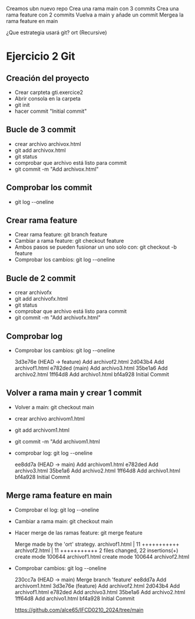Creamos ubn nuevo repo Crea una rama main con 3 commits Crea una rama feature con 2 commits Vuelva a main y añade un commit Mergea la rama feature en main

¿Que estrategia usará git? ort (Recursive)

# Ejercicio 2 Git

## Creación del proyecto
- Crear carpteta gti.exercice2
- Abrir consola en la carpeta
- git init
- hacer commit "Initial commit"

## Bucle de 3 commit
- crear archivo archivox.html
- git add archivox.html
- git status
- comprobar que archivo está listo para commit
- git commit -m "Add archivox.html"

## Comprobar los commit
- git log --oneline

## Crear rama feature
- Crear rama feature: git branch feature
- Cambiar a rama feature: git checkout feature
- Ambos pasos se pueden fusionar un uno solo con: git checkout -b feature
- Comprobar los cambios: git log --oneline

## Bucle de 2 commit
- crear archivofx
- git add archivofx.html
- git status
- comprobar que archivo está listo para commit
- git commit -m "Add archivofx.html"

## Comprobar log
- Comprobar los cambios: git log --oneline

    3d3e76e (HEAD -> feature) Add archivof2.html
    2d043b4 Add archivof1.html
    e782ded (main) Add archivo3.html
    35be1a6 Add archivo2.html
    1ff64d8 Add archivo1.html
    bf4a928 Initial Commit

## Volver a rama main y crear 1 commit
- Volver a main: git checkout main
- crear archivo archivom1.html
- git add archivom1.html
- git commit -m "Add archivom1.html
- comprobar log: git log --oneline

    ee8dd7a (HEAD -> main) Add archivom1.html
    e782ded Add archivo3.html
    35be1a6 Add archivo2.html
    1ff64d8 Add archivo1.html
    bf4a928 Initial Commit

## Merge rama feature en main
- Comprobar el log: git log --oneline
- Cambiar a rama main: git checkout main
- Hacer merge de las ramas feature: git merge feature

    Merge made by the 'ort' strategy.
    archivof1.html | 11 +++++++++++
    archivof2.html | 11 +++++++++++
    2 files changed, 22 insertions(+)
    create mode 100644 archivof1.html
    create mode 100644 archivof2.html

- Comprobar cambios: git log --oneline

    230cc7a (HEAD -> main) Merge branch 'feature'
    ee8dd7a Add archivom1.html
    3d3e76e (feature) Add archivof2.html
    2d043b4 Add archivof1.html
    e782ded Add archivo3.html
    35be1a6 Add archivo2.html
    1ff64d8 Add archivo1.html
    bf4a928 Initial Commit

  https://github.com/alce65/IFCD0210_2024/tree/main

